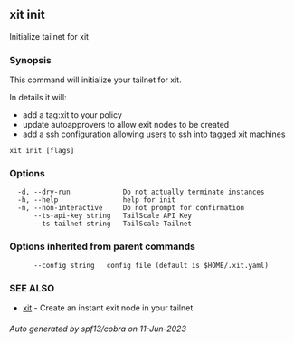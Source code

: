 ## xit init

Initialize tailnet for xit

### Synopsis

This command will initialize your tailnet for xit.
	
In details it will:
- add a tag:xit to your policy
- update autoapprovers to allow exit nodes to be created
- add a ssh configuration allowing users to ssh into tagged xit machines

```
xit init [flags]
```

### Options

```
  -d, --dry-run             Do not actually terminate instances
  -h, --help                help for init
  -n, --non-interactive     Do not prompt for confirmation
      --ts-api-key string   TailScale API Key
      --ts-tailnet string   TailScale Tailnet
```

### Options inherited from parent commands

```
      --config string   config file (default is $HOME/.xit.yaml)
```

### SEE ALSO

* [xit](xit.md)	 - Create an instant exit node in your tailnet

###### Auto generated by spf13/cobra on 11-Jun-2023
